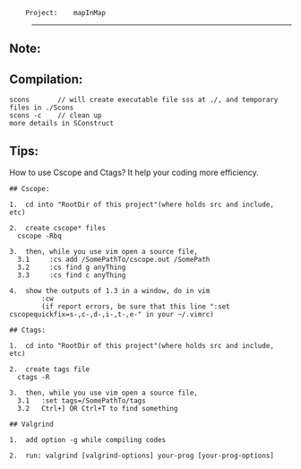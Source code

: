 
        Project:    mapInMap
>--------------------------------------------

Note:
-------------

Compilation:
-------------
    scons       // will create executable file sss at ./, and temporary files in ./Scons
    scons -c    // clean up
    more details in SConstruct

Tips:
-------------
How to use Cscope and Ctags? It help your coding more efficiency.

    ## Cscope:

    1.  cd into "RootDir of this project"(where holds src and include, etc)
    
    2.  create cscope* files
      cscope -Rbq
    
    3.  then, while you use vim open a source file,
      3.1     :cs add /SomePathTo/cscope.out /SomePath
      3.2     :cs find g anyThing
      3.3     :cs find c anyThing
    
    4.  show the outputs of 1.3 in a window, do in vim
            :cw
            (if report errors, be sure that this line ":set cscopequickfix=s-,c-,d-,i-,t-,e-" in your ~/.vimrc)

    ## Ctags:

    1.  cd into "RootDir of this project"(where holds src and include, etc)
    
    2.  create tags file
      ctags -R
    
    3.  then, while you use vim open a source file,
      3.1   :set tags=/SomePathTo/tags
      3.2   Ctrl+] OR Ctrl+T to find something

    ## Valgrind

    1.  add option -g while compiling codes

    2.  run: valgrind [valgrind-options] your-prog [your-prog-options]



